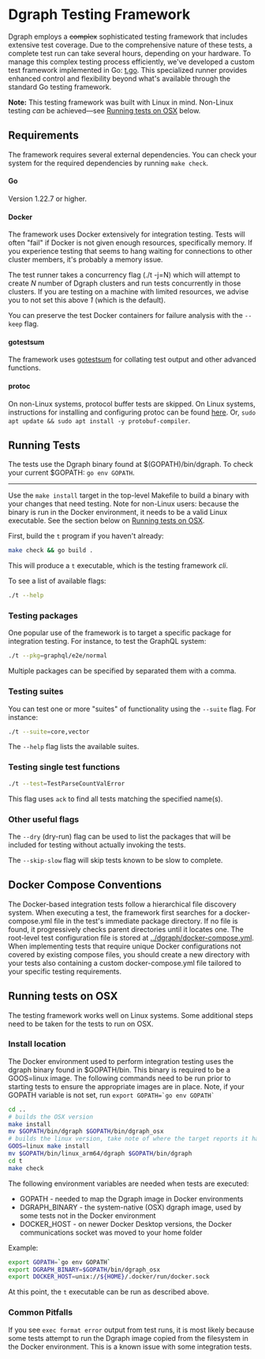 # Dgraph Testing Framework

Dgraph employs a ~~complex~~ sophisticated testing framework that includes extensive test coverage.
Due to the comprehensive nature of these tests, a complete test run can take several hours,
depending on your hardware. To manage this complex testing process efficiently, we've developed a
custom test framework implemented in Go: [t.go](t.go). This specialized runner provides enhanced
control and flexibility beyond what's available through the standard Go testing framework.

**Note:** This testing framework was built with Linux in mind. Non-Linux testing _can_ be
achieved—see [Running tests on OSX](#running-tests-on-osx) below.

## Requirements

The framework requires several external dependencies. You can check your system for the required
dependencies by running `make check`.

#### Go

Version 1.22.7 or higher.

#### Docker

The framework uses Docker extensively for integration testing. Tests will often "fail" if Docker is
not given enough resources, specifically memory. If you experience testing that seems to hang
waiting for connections to other cluster members, it's probably a memory issue.

The test runner takes a concurrency flag (./t -j=N) which will attempt to create _N_ number of
Dgraph clusters and run tests concurrently in those clusters. If you are testing on a machine with
limited resources, we advise you to not set this above _1_ (which is the default).

You can preserve the test Docker containers for failure analysis with the `--keep` flag.

#### gotestsum

The framework uses [gotestsum](https://github.com/gotestyourself/gotestsum#install) for collating
test output and other advanced functions.

#### protoc

On non-Linux systems, protocol buffer tests are skipped. On Linux systems, instructions for
installing and configuring protoc can be found [here](https://github.com/protocolbuffers/protobuf).
Or, `sudo apt update && sudo apt install -y protobuf-compiler`.

## Running Tests

The tests use the Dgraph binary found at $(GOPATH)/bin/dgraph. To check your current $GOPATH:
`go env GOPATH`.

---

Use the `make install` target in the top-level Makefile to build a binary with your changes that
need testing. Note for non-Linux users: because the binary is run in the Docker environment, it
needs to be a valid Linux executable. See the section below on
[Running tests on OSX](#running-tests-on-osx).

First, build the `t` program if you haven't already:

```sh
make check && go build .
```

This will produce a `t` executable, which is the testing framework _cli_.

To see a list of available flags:

```sh
./t --help
```

### Testing packages

One popular use of the framework is to target a specific package for integration testing. For
instance, to test the GraphQL system:

```sh
./t --pkg=graphql/e2e/normal
```

Multiple packages can be specified by separated them with a comma.

### Testing suites

You can test one or more "suites" of functionality using the `--suite` flag. For instance:

```sh
./t --suite=core,vector
```

The `--help` flag lists the available suites.

### Testing single test functions

```sh
./t --test=TestParseCountValError
```

This flag uses `ack` to find all tests matching the specified name(s).

### Other useful flags

The `--dry` (dry-run) flag can be used to list the packages that will be included for testing
without actually invoking the tests.

The `--skip-slow` flag will skip tests known to be slow to complete.

## Docker Compose Conventions

The Docker-based integration tests follow a hierarchical file discovery system. When executing a
test, the framework first searches for a docker-compose.yml file in the test's immediate package
directory. If no file is found, it progressively checks parent directories until it locates one. The
root-level test configuration file is stored at
[../dgraph/docker-compose.yml](../dgraph/docker-compose.yml). When implementing tests that require
unique Docker configurations not covered by existing compose files, you should create a new
directory with your tests also containing a custom docker-compose.yml file tailored to your specific
testing requirements.

## Running tests on OSX

The testing framework works well on Linux systems. Some additional steps need to be taken for the
tests to run on OSX.

### Install location

The Docker environment used to perform integration testing uses the dgraph binary found in
$GOPATH/bin. This binary is required to be a GOOS=linux image. The following commands need to be run
prior to starting tests to ensure the appropriate images are in place. Note, if your GOPATH variable
is not set, run ``export GOPATH=`go env GOPATH` ``

```sh
cd ..
# builds the OSX version
make install
mv $GOPATH/bin/dgraph $GOPATH/bin/dgraph_osx
# builds the linux version, take note of where the target reports it has written the dgraph executable
GOOS=linux make install
mv $GOPATH/bin/linux_arm64/dgraph $GOPATH/bin/dgraph
cd t
make check
```

The following environment variables are needed when tests are executed:

- GOPATH - needed to map the Dgraph image in Docker environments
- DGRAPH_BINARY - the system-native (OSX) dgraph image, used by some tests not in the Docker
  environment
- DOCKER_HOST - on newer Docker Desktop versions, the Docker communications socket was moved to your
  home folder

Example:

```sh
export GOPATH=`go env GOPATH`
export DGRAPH_BINARY=$GOPATH/bin/dgraph_osx
export DOCKER_HOST=unix://${HOME}/.docker/run/docker.sock
```

At this point, the `t` executable can be run as described above.

### Common Pitfalls

If you see `exec format error` output from test runs, it is most likely because some tests attempt
to run the Dgraph image copied from the filesystem in the Docker environment. This is a known issue
with some integration tests.
